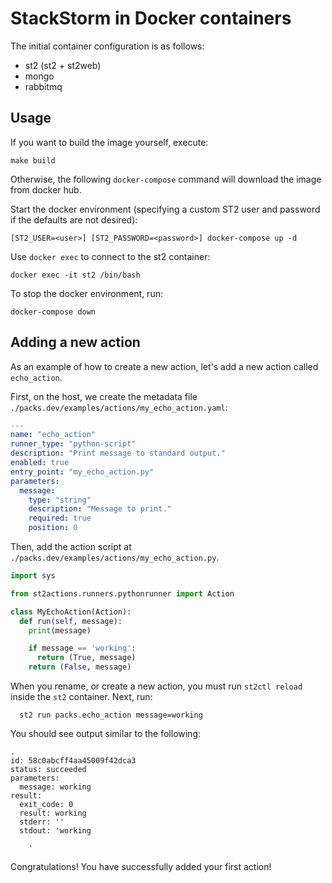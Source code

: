 # StackStorm in Docker containers

The initial container configuration is as follows:

 - st2 (st2 + st2web)
 - mongo
 - rabbitmq

## Usage

If you want to build the image yourself, execute:

  ```
  make build
  ```

Otherwise, the following `docker-compose` command will download the image from docker hub.

Start the docker environment (specifying a custom ST2 user and password if the defaults are not desired):

  ```
  [ST2_USER=<user>] [ST2_PASSWORD=<password>] docker-compose up -d
  ```

Use `docker exec` to connect to the st2 container:

  ```
  docker exec -it st2 /bin/bash
  ```

To stop the docker environment, run:

  ```
  docker-compose down
  ```

## Adding a new action

As an example of how to create a new action, let's add a new action called `echo_action`.

First, on the host, we create the metadata file `./packs.dev/examples/actions/my_echo_action.yaml`:

```yaml
---
name: "echo_action"
runner_type: "python-script"
description: "Print message to standard output."
enabled: true
entry_point: "my_echo_action.py"
parameters:
  message:
    type: "string"
    description: "Message to print."
    required: true
    position: 0
```

Then, add the action script at `./packs.dev/examples/actions/my_echo_action.py`.

```python
import sys

from st2actions.runners.pythonrunner import Action

class MyEchoAction(Action):
  def run(self, message):
    print(message)

    if message == 'working':
      return (True, message)
    return (False, message)
```

When you rename, or create a new action, you must run `st2ctl reload` inside the `st2`
container. Next, run:

```
  st2 run packs.echo_action message=working
```

You should see output similar to the following:

```
.
id: 58c0abcff4aa45009f42dca3
status: succeeded
parameters:
  message: working
result:
  exit_code: 0
  result: working
  stderr: ''
  stdout: 'working

    '
```

Congratulations! You have successfully added your first action!
